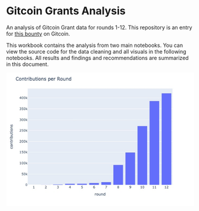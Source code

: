 # Gitcoin Grants Analysis

An analysis of Gitcoin Grant data for rounds 1-12. This repository is an entry for [this bounty](https://github.com/gitcoinco/skunkworks/issues/252#issue-1084213288) on Gitcoin.

This workbook contains the analysis from two main notebooks. You can view the source code for the data cleaning and all visuals in the following notebooks. All results and findings and recommendations are summarized in this document.

![](./images/fig1.jpeg)

